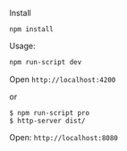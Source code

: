 Install

```
npm install
```

Usage:

```bash
npm run-script dev
```

Open `http://localhost:4200`

or

```
$ npm run-script pro
$ http-server dist/
```

Open: `http://localhost:8080`
